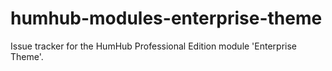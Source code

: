 # humhub-modules-enterprise-theme
Issue tracker for the HumHub Professional Edition module 'Enterprise Theme'. 
